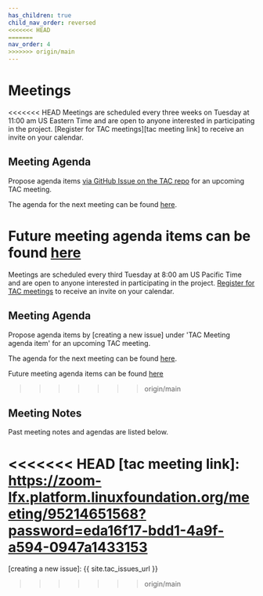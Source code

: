 ```yaml
---
has_children: true
child_nav_order: reversed
<<<<<<< HEAD
=======
nav_order: 4
>>>>>>> origin/main
---
```


# Meetings 

<<<<<<< HEAD
Meetings are scheduled every three weeks on Tuesday at 11:00 am US Eastern Time
and are open to anyone interested in participating in the project. [Register for TAC
meetings][tac meeting link] to receive an invite on your calendar.

## Meeting Agenda

Propose agenda items [via GitHub Issue on the TAC repo](https://github.com/lf-energy/tac/issues/new) for an upcoming TAC meeting.

The agenda for the next meeting can be found [here](template).

Future meeting agenda items can be found [here](https://github.com/orgs/lf-energy/projects/2)
=======
Meetings are scheduled every third Tuesday at 8:00 am US Pacific Time and are 
open to anyone interested in participating in the project. [Register for TAC 
meetings] to receive an invite on your calendar.

## Meeting Agenda

Propose agenda items by [creating a new issue] under 'TAC Meeting agenda item' 
for an upcoming TAC meeting.

The agenda for the next meeting can be found [here](template).

Future meeting agenda items can be found [here](https://github.com/orgs/AcademySoftwareFoundation/projects/19)
>>>>>>> origin/main

## Meeting Notes

Past meeting notes and agendas are listed below.

<<<<<<< HEAD
[tac meeting link]: https://zoom-lfx.platform.linuxfoundation.org/meeting/95214651568?password=eda16f17-bdd1-4a9f-a594-0947a1433153
=======
[Register for TAC meetings]: https://zoom-lfx.platform.linuxfoundation.org/meeting/97880950229?password=81d2940e-c055-43b9-9b5a-6cd7d7090feb
[creating a new issue]: {{ site.tac_issues_url }}
>>>>>>> origin/main
